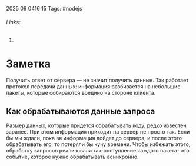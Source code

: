 2025 09 0416 15
Tags: #nodejs 
###### Links: 
1) 
# Заметка
Получить ответ от сервера — не значит получить данные. Так работает протокол передачи данных: информация разбивается на небольшие пакеты, которые собираются воедино на стороне клиента.
## Как обрабатываются данные запроса
Размер данных, которые придется обрабатывать коду, редко известен заранее. При этом информация приходит на сервер не просто так. 
Если бы мы ждали, пока вя информация дойдет до сервера, и после этого обрабатывать его, то потеряли бы кучу времени. Чтобы избежать этого, обработку запросов реализовали так-поступление каждого пакета- это событие, которое нужно обрабатывать асинхронно.